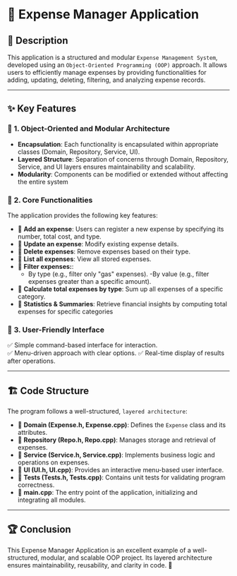# 📌 Expense Manager Application

## 📖 Description
This application is a structured and modular `Expense Management System`, developed using an `Object-Oriented Programming (OOP)` approach. It allows users to efficiently manage expenses by providing functionalities for adding, updating, deleting, filtering, and analyzing expense records.

---

## ✨ Key Features
### 🔹 **1. Object-Oriented and Modular Architecture**
- **Encapsulation**: Each functionality is encapsulated within appropriate classes (Domain, Repository, Service, UI).
- **Layered Structure**: Separation of concerns through Domain, Repository, Service, and UI layers ensures maintainability and scalability.
- **Modularity**: Components can be modified or extended without affecting the entire system

### 🔹 **2. Core Functionalities**
The application provides the following key features:
- 📌 **Add an expense**: Users can register a new expense by specifying its number, total cost, and type.
- 📌 **Update an expense**: Modify existing expense details.
- 📌 **Delete expenses**: Remove expenses based on their type.
- 📌 **List all expenses**: View all stored expenses.
- 📌 **Filter expenses:**:
    - By type (e.g., filter only "gas" expenses).
    -By value (e.g., filter expenses greater than a specific amount).
- 📌 **Calculate total expenses by type**: Sum up all expenses of a specific category.
- 📌 **Statistics & Summaries**: Retrieve financial insights by computing total expenses for specific categories
  
### 🔹 **3. User-Friendly Interface**
✅ Simple command-based interface for interaction.  
✅ Menu-driven approach with clear options.
✅ Real-time display of results after operations.

---

## 🏗️ Code Structure
The program follows a well-structured, `layered architecture`:
- 📂 **Domain (Expense.h, Expense.cpp)**: Defines the `Expense` class and its attributes.
- 📂 **Repository (Repo.h, Repo.cpp)**: Manages storage and retrieval of expenses.
- 📂 **Service (Service.h, Service.cpp)**: Implements business logic and operations on expenses.
- 📂 **UI (UI.h, UI.cpp)**: Provides an interactive menu-based user interface.
- 📂 **Tests (Tests.h, Tests.cpp)**: Contains unit tests for validating program correctness.
- 📂 **main.cpp**: The entry point of the application, initializing and integrating all modules.

---

## 🏆 Conclusion
This Expense Manager Application is an excellent example of a well-structured, modular, and scalable OOP project. Its layered architecture ensures maintainability, reusability, and clarity in code. 🚀
